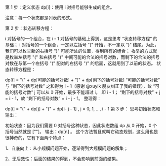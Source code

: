 第 1 步：定义状态 dp[i]：使用 i 对括号能够生成的组合。

注意：每一个状态都是列表的形式。

第 2 步：状态转移方程：

i 对括号的一个组合，在 i - 1 对括号的基础上得到，这是思考 “状态转移方程” 的基础；
i 对括号的一个组合，一定以左括号 "(" 开始，不一定以 ")" 结尾。为此，我们可以枚举新的右括号 ")" 可能所处的位置，得到所有的组合；
枚举的方式就是枚举左括号 "(" 和右括号 ")" 中间可能的合法的括号对数，而剩下的合法的括号对数在与第一个左括号 "(" 配对的右括号 ")" 的后面，这就用到了以前的状态。
状态转移方程是：

dp[i] = "(" + dp[可能的括号对数] + ")" + dp[剩下的括号对数]
“可能的括号对数” 与 “剩下的括号对数” 之和得为 i - 1（感谢 @xuyik 朋友纠正了我的错误），故 “可能的括号对数” j 可以从 0 开始，最多不能超过 i， 即 i - 1；
“剩下的括号对数” + j = i - 1，故 “剩下的括号对数” = i - j - 1。
整理得：

dp[i] = "(" + dp[j] + ")" + dp[i- j - 1] , j = 0, 1, ..., i - 1
第 3 步： 思考初始状态和输出：

初始状态：因为我们需要 0 对括号这种状态，因此状态数组 dp 从 0 开始，0 个括号当然就是 [""]。
输出：dp[n] 。
这个方法暂且就叫它动态规划，这么用也是很神奇的，它有下面两个特点：

1、自底向上：从小规模问题开始，逐渐得到大规模问题的解集；

2、无后效性：后面的结果的得到，不会影响到前面的结果。
